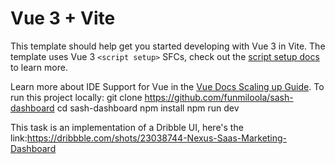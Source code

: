 # Vue 3 + Vite

This template should help get you started developing with Vue 3 in Vite. The template uses Vue 3 `<script setup>` SFCs, check out the [script setup docs](https://v3.vuejs.org/api/sfc-script-setup.html#sfc-script-setup) to learn more.

Learn more about IDE Support for Vue in the [Vue Docs Scaling up Guide](https://vuejs.org/guide/scaling-up/tooling.html#ide-support).
To run this project locally:
git clone https://github.com/funmiloola/sash-dashboard
cd sash-dashboard
npm install
npm run dev

This task is an implementation of a Dribble UI, here's the link:https://dribbble.com/shots/23038744-Nexus-Saas-Marketing-Dashboard
